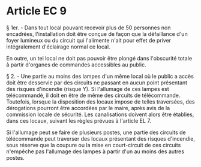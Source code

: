 # Article EC 9

§ 1er. - Dans tout local pouvant recevoir plus de 50 personnes non encadrées, l'installation doit être conçue de façon que la défaillance d'un foyer lumineux ou du circuit qui l'alimente n'ait pour effet de priver intégralement d'éclairage normal ce local.

En outre, un tel local ne doit pas pouvoir être plongé dans l'obscurité totale à partir d'organes de commandes accessibles au public.

§ 2. - Une partie au moins des lampes d'un même local où le public a accès doit être desservie par des circuits ne passant en aucun point présentant des risques d'incendie (risque Y). Si l'allumage de ces lampes est télécommandé, il doit en être de même des circuits de télécommande. Toutefois, lorsque la disposition des locaux impose de telles traversées, des dérogations pourront être accordées par le maire, après avis de la commission locale de sécurité. Les canalisations doivent alors être établies, dans ces locaux, suivant les règles prévues à l'article EL 7.

Si l'allumage peut se faire de plusieurs postes, une partie des circuits de télécommande peut traverser des locaux présentant des risques d'incendie, sous réserve que la coupure ou la mise en court-circuit de ces circuits n'empêche pas l'allumage des lampes à partir d'un au moins des autres postes.
